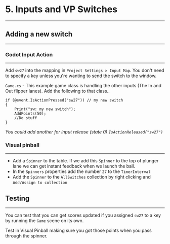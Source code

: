 # 5. Inputs and VP Switches
---

## Adding a new switch
---

### Godot Input Action
---

Add `sw27` into the mapping in `Project Settings > Input Map`. You don't need to specify a key unless you're wanting to send the switch to the window.

`Game.cs` - This example game class is handling the other inputs (The In and Out flipper lanes). Add the following to that class..

```
if (@event.IsActionPressed("sw27")) // my new switch
{
	Print("sw: my new switch");
	AddPoints(50);
	//Do stuff
}
```

*You could add another for input release (state 0) `IsActionReleased("sw27")`*

### Visual pinball
---

- Add a `Spinner` to the table. If we add this `Spinner` to the top of plunger lane we can get instant feedback when we launch the ball.
- In the `Spinners` properties add the number `27` to the `TimerInterval`
- Add the `Spinner` to the `AllSwitches` collection by right clicking and `Add/Assign to collection` 


## Testing
---

You can test that you can get scores updated if you assigned `sw27` to a key by running the `Game` scene on its own.

Test in Visual Pinball making sure you got those points when you pass through the spinner.